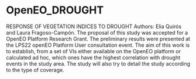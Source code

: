 # OpenEO_DROUGHT
RESPONSE OF VEGETATION INDICES TO DROUGHT
Authors: Elia Quirós and Laura Fragoso-Campón.
The proposal of this study was accepted for a OpenEO Platform Research Grant.
The preliminary results were presented at the LPS22 openEO Platform User consultation event.
The aim of this work is to establish, from a set of VIs either available on the OpenEO platform or calculated ad hoc, which ones have the highest correlation with drought events in the study area. The study will also try to detail the study according to the type of coverage.

